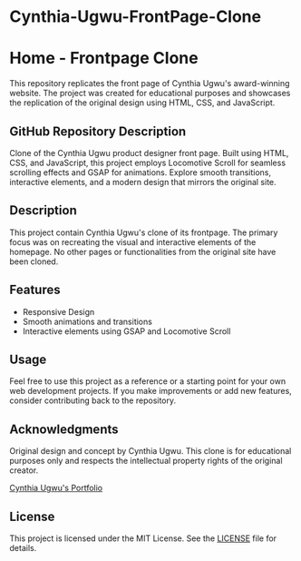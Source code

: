 # Cynthia-Ugwu-FrontPage-Clone
 <h1>Home - Frontpage Clone</h1>

<p>This repository replicates the front page of Cynthia Ugwu's award-winning website. The project was created for educational purposes and showcases the replication of the original design using HTML, CSS, and JavaScript.</p>

<h2>GitHub Repository Description</h2>

<p>Clone of the Cynthia Ugwu product designer front page. Built using HTML, CSS, and JavaScript, this project employs Locomotive Scroll for seamless scrolling effects and GSAP for animations. Explore smooth transitions, interactive elements, and a modern design that mirrors the original site.</p>

<h2>Description</h2>

<p>This project contain Cynthia Ugwu's clone of its frontpage. The primary focus was on recreating the visual and interactive elements of the homepage. No other pages or functionalities from the original site have been cloned.</p>

<h2>Features</h2>

<ul>
  <li>Responsive Design</li>
  <li>Smooth animations and transitions</li>
  <li>Interactive elements using GSAP and Locomotive Scroll</li>
</ul>


<h2>Usage</h2>

<p>Feel free to use this project as a reference or a starting point for your own web development projects. If you make improvements or add new features, consider contributing back to the repository.</p>

<h2>Acknowledgments</h2>

<p>Original design and concept by Cynthia Ugwu. This clone is for educational purposes only and respects the intellectual property rights of the original creator.</p>

<p><a href="https://cynthiaugwu.com">Cynthia Ugwu's Portfolio</a></p>

<h2>License</h2>

<p>This project is licensed under the MIT License. See the <a href="LICENSE">LICENSE</a> file for details.</p>